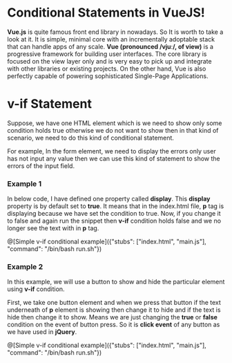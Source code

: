 # Conditional Statements in VueJS!

**Vue.js** is quite famous front end library in nowadays. So It is worth to take a look at it. It is simple, minimal core with an incrementally adoptable stack that can handle apps of any scale. **Vue (pronounced /vjuː/, of view)** is a progressive framework for building user interfaces. The core library is focused on the view layer only and is very easy to pick up and integrate with other libraries or existing projects. On the other hand, Vue is also perfectly capable of powering sophisticated Single-Page Applications.

# v-if Statement
Suppose, we have one HTML element which is we need to show only some condition holds true otherwise we do not want to show then in that kind of scenario, we need to do this kind of conditional statement.

For example, In the form element, we need to display the errors only user has not input any value then we can use this kind of statement to show the errors of the input field.

### Example 1
In below code, I have defined one property called <strong>display</strong>. This <strong>display</strong> property is by default set to **true**. It means that in the index.html file, **p** tag is displaying because we have set the condition to true. Now, if you change it to false and again run the snippet then **v-if** condition holds false and we no longer see the text with in **p** tag.

@[Simple v-if conditional example]({"stubs": ["index.html", "main.js"], "command": "/bin/bash run.sh"})

### Example 2
In this example, we will use a button to show and hide the particular element using **v-if** condition.

First, we take one button element and when we press that button if the text underneath of **p** element is showing then change it to hide and if the text is hide then change it to show. Means we are just changing the **true** or **false** condition on the event of button press. So it is **click event** of any button as we have used in **jQuery**.

@[Simple v-if conditional example]({"stubs": ["index.html", "main.js"], "command": "/bin/bash run.sh"})
